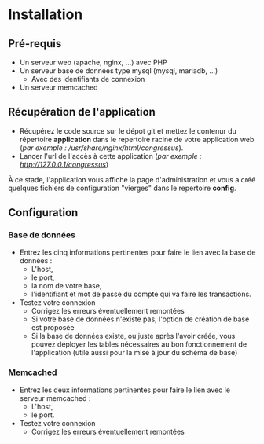# Installation #

## Pré-requis ##

- Un serveur web (apache, nginx, ...) avec PHP
- Un serveur base de données type mysql (mysql, mariadb, ...)
  - Avec des identifiants de connexion
- Un serveur memcached
 
## Récupération de l'application ##

- Récupérez le code source sur le dépot git et mettez le contenur du répertoire **application** dans le repertoire racine de votre application web (*par exemple : /usr/share/nginx/html/congressus*).
- Lancer l'url de l'accès à cette application (*par exemple : http://127.0.0.1/congressus*)
 
À ce stade, l'application vous affiche la page d'administration et vous a créé quelques fichiers de configuration "vierges" dans le repertoire **config**.

## Configuration ##

### Base de données ###

- Entrez les cinq informations pertinentes pour faire le lien avec la base de données : 
  - L'host, 
  - le port, 
  - la nom de votre base, 
  - l'identifiant et mot de passe du compte qui va faire les transactions.
- Testez votre connexion
  - Corrigez les erreurs éventuellement remontées
  - Si votre base de données n'existe pas, l'option de création de base est proposée 
  - Si la base de données existe, ou juste après l'avoir créée, vous pouvez déployer les tables nécessaires au bon fonctionnement de l'application (utile aussi pour la mise à jour du schéma de base)

### Memcached ###

- Entrez les deux informations pertinentes pour faire le lien avec le serveur memcached :
  - L'host, 
  - le port.
- Testez votre connexion
  - Corrigez les erreurs éventuellement remontées

